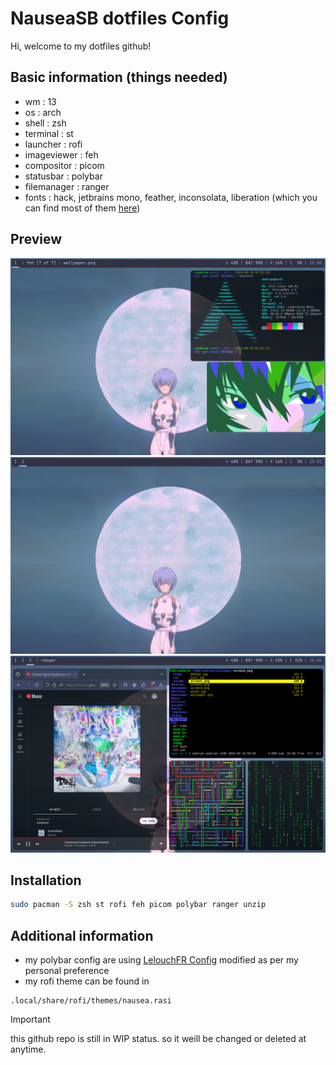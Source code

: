 # NauseaSB dotfiles Config

Hi, welcome to my dotfiles github!

## Basic information (things needed)

- wm : 13
- os : arch
- shell : zsh
- terminal : st
- launcher : rofi
- imageviewer : feh
- compositor : picom
- statusbar : polybar
- filemanager : ranger
- fonts : hack, jetbrains mono, feather, inconsolata, liberation (which you can find most of them [here](https://www.nerdfonts.com/))

## Preview

![screen](/img/img1.png)
![screen](/img/img2.png)
![screen](/img/img3.png)

## Installation

```bash
sudo pacman -S zsh st rofi feh picom polybar ranger unzip
```

## Additional information
- my polybar config are using [LelouchFR Config](https://github.com/lelouchfr/dotfiles) modified as per my personal preference
- my rofi theme can be found in
```
.local/share/rofi/themes/nausea.rasi
```


> [!IMPORTANT]
> this github repo is still in WIP status. so it weill be changed or deleted at anytime.

